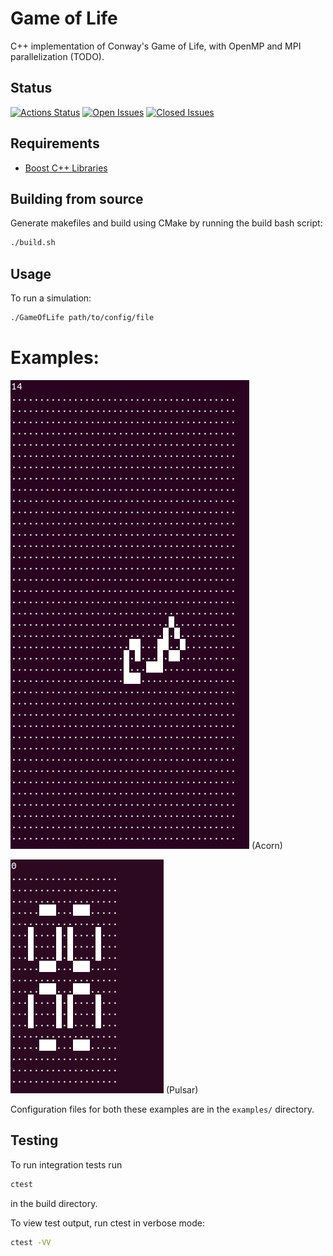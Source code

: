 # Game of Life

C++ implementation of Conway's Game of Life, with OpenMP and MPI parallelization (TODO).

## Status

[![Actions Status](https://img.shields.io/github/workflow/status/apallath/GameOfLife/CMake)](https://github.com/apallath/GameOfLife/actions)
[![Open Issues](https://img.shields.io/github/issues-raw/apallath/GameOfLife)](https://github.com/apallath/GameOfLife/issues)
[![Closed Issues](https://img.shields.io/github/issues-closed-raw/apallath/GameOfLife)](https://github.com/apallath/GameOfLife/issues)

## Requirements
- [Boost C++ Libraries](https://www.boost.org/)

## Building from source
Generate makefiles and build using CMake by running the build bash script:

```sh
./build.sh
```

## Usage
To run a simulation:

```sh
./GameOfLife path/to/config/file
```

# Examples:

![](acorn.gif)
(Acorn)

![](pulsar.gif)
(Pulsar)

Configuration files for both these examples are in the `examples/` directory.

## Testing
To run integration tests run

```sh
ctest
```

in the build directory.

To view test output, run ctest in verbose mode:

```sh
ctest -VV
```
